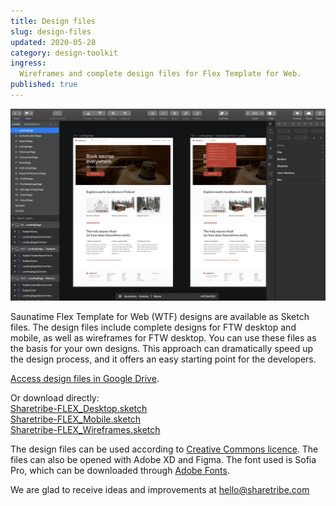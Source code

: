 ```yaml
---
title: Design files
slug: design-files
updated: 2020-05-28
category: design-toolkit
ingress:
  Wireframes and complete design files for Flex Template for Web.
published: true
---
```


![FTW in Sketch](./FTW-in-Sketch.png)

Saunatime Flex Template for Web (WTF) designs are available as Sketch files. The design files include complete designs for FTW desktop and mobile, as well as wireframes for FTW desktop. You can use these files as the basis for your own designs. This approach can dramatically speed up the design process, and it offers an easy starting point for the developers.

[Access design files in Google Drive](https://drive.google.com/drive/folders/171T-lYUGJURrAF5qCtTZ0298WPhhG0SG?usp=sharing).

Or download directly: <br />
[Sharetribe-FLEX_Desktop.sketch](https://drive.google.com/uc?export=download&id=1YkHvv-Fq9EgaIQIMEMJGh2DU9lUPHPmS)<br />
[Sharetribe-FLEX_Mobile.sketch](https://drive.google.com/uc?export=download&id=1H-I8r418hMeAhkyXBbiHJxu20bBREo-w)<br />
[Sharetribe-FLEX_Wireframes.sketch](https://drive.google.com/uc?export=download&id=1__BvrIbpx1-C8EHT6nJdxjDrq8XomlrI)


The design files can be used according to [Creative Commons licence](https://creativecommons.org/licenses/by/4.0/). The files can also be opened with Adobe XD and Figma. The font used is Sofia Pro, which can be downloaded through [Adobe Fonts](https://fonts.adobe.com/fonts/sofia).

We are glad to receive ideas and improvements at hello@sharetribe.com
